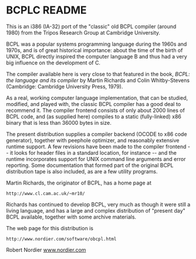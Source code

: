 # BCPLC README

This is an i386 (IA-32) port of the "classic" old BCPL compiler
(around 1980) from the Tripos Research Group at Cambridge University.

BCPL was a popular systems programming language during the 1960s
and 1970s, and is of great historical importance: about the time
of the birth of UNIX, BCPL directly inspired the computer language
B and thus had a very big influence on the development of C.

The compiler available here is very close to that featured in the
book, _BCPL: the language and its compiler_ by Martin Richards and
Colin Whitby-Stevens (Cambridge: Cambridge University Press, 1979).

As a real, working computer language implementation, that can be
studied, modified, and played with, the classic BCPL compiler has
a good deal to recommend it. The compiler frontend consists of
only about 2000 lines of BCPL code, and (as supplied here) compiles
to a static (fully-linked) x86 binary that is less than 36000 bytes
in size.

The present distribution supplies a compiler backend (OCODE to x86
code generator), together with peephole optimizer, and reasonably
extensive runtime support. A few revisions have been made to the
compiler frontend -- it looks for header files in a standard location,
for instance -- and the runtime incorporates support for UNIX
command line arguments and error reporting. Some documentation
that formed part of the original BCPL distribution tape is also
included, as are a few utility programs.

Martin Richards, the originator of BCPL, has a home page at

    http://www.cl.cam.ac.uk/~mr10/

Richards has continued to develop BCPL, very much as though it were
still a living language, and has a large and complex distribution
of "present day" BCPL available, together with some archive materials.

The web page for this distribution is

    http://www.nordier.com/software/obcpl.html


Robert Nordier
www.nordier.com
